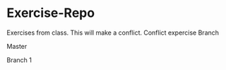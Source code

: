 # Exercise-Repo
Exercises from class.
This will make a conflict.
Conflict expercise
Branch

Master

Branch 1
